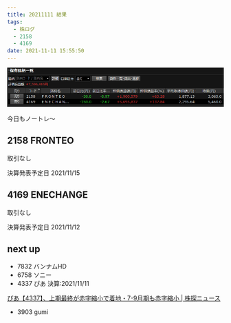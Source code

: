 ```yaml
---
title: 20211111 結果
tags:
  - 株ログ
  - 2158
  - 4169
date: 2021-11-11 15:55:50
---
```


![i](/kab/img/20211111000.png)

今日もノートレ～

## 2158 FRONTEO

取引なし

決算発表予定日 2021/11/15

## 4169 ENECHANGE

取引なし

決算発表予定日 2021/11/12

## next up

- 7832 バンナムHD
- 6758 ソニー
- 4337 ぴあ 決算:2021/11/11

[ぴあ【4337】、上期最終が赤字縮小で着地・7-9月期も赤字縮小 | 株探ニュース](https://kabutan.jp/stock/news?code=4337&b=k202111110023)

- 3903 gumi
